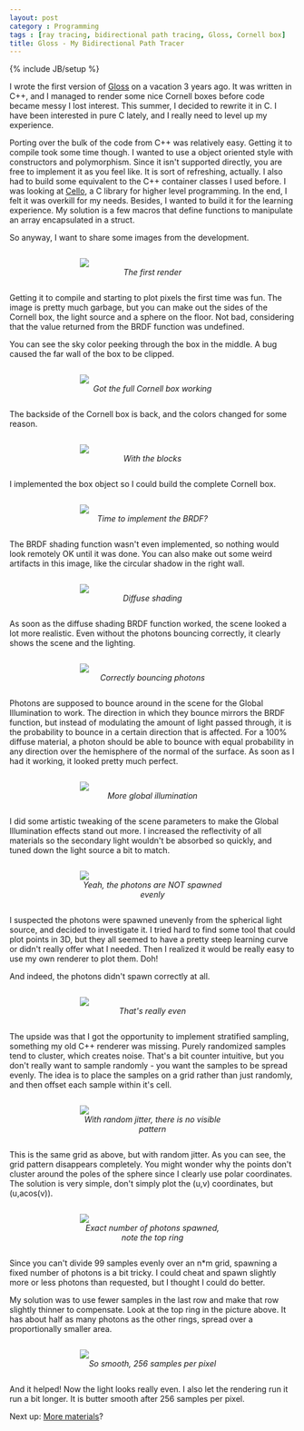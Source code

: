 ```yaml
---
layout: post
category : Programming
tags : [ray tracing, bidirectional path tracing, Gloss, Cornell box]
title: Gloss - My Bidirectional Path Tracer 
---
```

{% include JB/setup %}

<style type="text/css">

	div.image-box {

		width: 256px;

		margin: 2em auto;
	}

	div.image-box i {

		display: block;
		text-align: center;
	}

</style>

I wrote the first version of [Gloss](https://github.com/geon/gloss) on a vacation 3 years ago. It was written in C++, and I managed to render some nice Cornell boxes before code became messy I lost interest. This summer, I decided to rewrite it in C. I have been interested in pure C lately, and I really need to level up my experience.

Porting over the bulk of the code from C++ was relatively easy. Getting it to compile took some time though. I wanted to use a object oriented style with constructors and polymorphism. Since it isn't supported directly, you are free to implement it as you feel like. It is sort of refreshing, actually. I also had to build some equivalent to the C++ container classes I used before. I was looking at [Cello](http://libcello.org/), a C library for higher level programming. In the end, I felt it was overkill for my needs. Besides, I wanted to build it for the learning experience. My solution is a few macros that define functions to manipulate an array encapsulated in a struct.

So anyway, I want to share some images from the development.

<div class="image-box">
	<img src="/assets/posts/2013-08-22-gloss-my-bidirectional-path-tracer/01 - First render.png">
	<i>The first render</i>
</div>

Getting it to compile and starting to plot pixels the first time was fun. The image is pretty much garbage, but you can make out the sides of the Cornell box, the light source and a sphere on the floor. Not bad, considering that the value returned from the BRDF function was undefined.

You can see the sky color peeking through the box in the middle. A bug caused the far wall of the box to be clipped.

<div class="image-box">
	<img src="/assets/posts/2013-08-22-gloss-my-bidirectional-path-tracer/02 - Got the full Cornell box working.png">
	<i>Got the full Cornell box working</i>
</div>

The backside of the Cornell box is back, and the colors changed for some reason.

<div class="image-box">
	<img src="/assets/posts/2013-08-22-gloss-my-bidirectional-path-tracer/03 - With the blocks.png">
	<i>With the blocks</i>
</div>

I implemented the box object so I could build the complete Cornell box.

<div class="image-box">
	<img src="/assets/posts/2013-08-22-gloss-my-bidirectional-path-tracer/04 - The photons seems to be spawned unevenly from the sphere, and I probably should implement the BRDF.png">
	<i>Time to implement the BRDF?</i>
</div>

The BRDF shading function wasn't even implemented, so nothing would look remotely OK until it was done. You can also make out some weird artifacts in this image, like the circular shadow in the right wall.

<div class="image-box">
	<img src="/assets/posts/2013-08-22-gloss-my-bidirectional-path-tracer/05 - Diffuse shading.png">
	<i>Diffuse shading</i>
</div>

As soon as the diffuse shading BRDF function worked, the scene looked a lot more realistic. Even without the photons bouncing correctly, it clearly shows the scene and the lighting.

<div class="image-box">
	<img src="/assets/posts/2013-08-22-gloss-my-bidirectional-path-tracer/06 - Correctly bouncing photons.png">
	<i>Correctly bouncing photons</i>
</div>

Photons are supposed to bounce around in the scene for the Global Illumination to work. The direction in which they bounce mirrors the BRDF function, but instead of modulating the amount of light passed through, it is the probability to bounce in a certain direction that is affected. For a 100% diffuse material, a photon should be able to bounce with equal probability in any direction over the hemisphere of the normal of the surface. As soon as I had it working, it looked pretty much perfect.

<div class="image-box">
	<img src="/assets/posts/2013-08-22-gloss-my-bidirectional-path-tracer/07 - More global illumination.png">
	<i>More global illumination</i>
</div>

I did some artistic tweaking of the scene parameters to make the Global Illumination effects stand out more. I increased the reflectivity of all materials so the secondary light wouldn't be absorbed so quickly, and tuned down the light source a bit to match.

<div class="image-box">
	<img src="/assets/posts/2013-08-22-gloss-my-bidirectional-path-tracer/08 - Yeah, the photons are NOT spawned evenly.png">
	<i>Yeah, the photons are NOT spawned evenly</i>
</div>

I suspected the photons were spawned unevenly from the spherical light source, and decided to investigate it. I tried hard to find some tool that could plot points in 3D, but they all seemed to have a pretty steep learning curve or didn't really offer what I needed. Then I realized it would be really easy to use my own renderer to plot them. Doh!

And indeed, the photons didn't spawn correctly at all.

<div class="image-box">
	<img src="/assets/posts/2013-08-22-gloss-my-bidirectional-path-tracer/09 - That's really even.png">
	<i>That's really even</i>
</div>

The upside was that I got the opportunity to implement stratified sampling, something my old C++ renderer was missing. Purely randomized samples tend to cluster, which creates noise. That's a bit counter intuitive, but you don't really want to sample randomly - you want the samples to be spread evenly. The idea is to place the samples on a grid rather than just randomly, and then offset each sample within it's cell.

<div class="image-box">
	<img src="/assets/posts/2013-08-22-gloss-my-bidirectional-path-tracer/10 - With random jitter, there is no visible pattern.png">
	<i>With random jitter, there is no visible pattern</i>
</div>

This is the same grid as above, but with random jitter. As you can see, the grid pattern disappears completely. You might wonder why the points don't cluster around the poles of the sphere since I clearly use polar coordinates. The solution is very simple, don't simply plot the (u,v) coordinates, but (u,acos(v)).

<div class="image-box">
	<img src="/assets/posts/2013-08-22-gloss-my-bidirectional-path-tracer/11 - Exact number of photons spawned, note the top ring.png">
	<i>Exact number of photons spawned, note the top ring</i>
</div>

Since you can't divide 99 samples evenly over an n\*m grid, spawning a fixed number of photons is a bit tricky. I could cheat and spawn slightly more or less photons than requested, but I thought I could do better.

My solution was to use fewer samples in the last row and make that row slightly thinner to compensate. Look at the top ring in the picture above. It has about half as many photons as the other rings, spread over a proportionally smaller area.

<div class="image-box">
	<img src="/assets/posts/2013-08-22-gloss-my-bidirectional-path-tracer/12 - So smooth, 256 samples per pixel.png">
	<i>So smooth, 256 samples per pixel</i>
</div>

And it helped! Now the light looks really even. I also let the rendering run it run a bit longer. It is butter smooth after 256 samples per pixel.

Next up: [More materials](http://geon.github.io/programming/2013/09/01/restructured-code-and-glossy-reflections/)?
